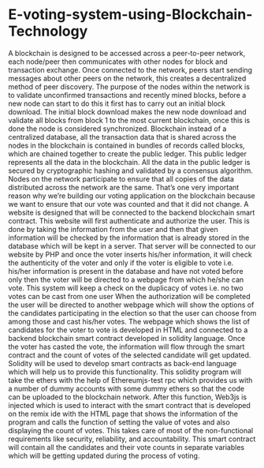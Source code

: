 # E-voting-system-using-Blockchain-Technology
A blockchain is designed to be accessed across a peer-to-peer network, each node/peer then
communicates with other nodes for block and transaction exchange. Once connected to the
network, peers start sending messages about other peers on the network, this creates a
decentralized method of peer discovery. The purpose of the nodes within the network is to
validate unconfirmed transactions and recently mined blocks, before a new node can start to do
this it first has to carry out an initial block download. The initial block download makes the new
node download and validate all blocks from block 1 to the most current blockchain, once this is
done the node is considered synchronized.
Blockchain instead of a centralized database, all the transaction data that is shared across the
nodes in the blockchain is contained in bundles of records called blocks, which are chained
together to create the public ledger. This public ledger represents all the data in the blockchain.
All the data in the public ledger is secured by cryptographic hashing and validated by a
consensus algorithm. Nodes on the network participate to ensure that all copies of the data
distributed across the network are the same. That’s one very important reason why we’re
building our voting application on the blockchain because we want to ensure that our vote was
counted and that it did not change.
A website is designed that will be connected to the backend blockchain smart contract. This
website will first authenticate and authorize the user. This is done by taking the information from
the user and then that given information will be checked by the information that is already stored
in the database which will be kept in a server. That server will be connected to our website by
PHP and once the voter inserts his/her information, it will check the authenticity of the voter and
only if the voter is eligible to vote i.e. his/her information is present in the database and have not
voted before only then the voter will be directed to a webpage from which he/she can vote. This
system will keep a check on the duplicacy of votes i.e. no two votes can be cast from one user
When the authorization will be completed the user will be directed to another webpage which
will show the options of the candidates participating in the election so that the user can choose
from among those and cast his/her votes.
The webpage which shows the list of candidates for the voter to vote is developed in HTML and
connected to a backend blockchain smart contract developed in solidity language. Once the voter
has casted the vote, the information will flow through the smart contract and the count of votes
of the selected candidate will get updated.
Solidity will be used to develop smart contracts as back-end language which will help us to
provide this functionality. This solidity program will take the ethers with the help of Ethereumjs-test rpc which provides us with a number of dummy accounts with some dummy ethers so that the code can be uploaded to the blockchain network. After this function, Web3js is injected which is used to interact with the smart contract that is developed on the remix ide with the HTML page that shows the information of the program and calls the function of setting the value of votes and also displaying the count of votes. This takes care of most of the non-functional requirements like security, reliability, and accountability. This smart contract will contain all the candidates and their vote counts in separate variables which will be getting updated during the
process of voting.
